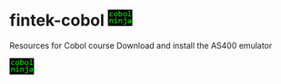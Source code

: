 # fintek-cobol ![alt text](https://github.com/dovk/fintek-cobol/blob/master/resources/cobolninja.png)

Resources for Cobol course
Download and install the AS400 emulator 

![alt text](https://github.com/dovk/fintek-cobol/blob/master/resources/cobolninja.png)
